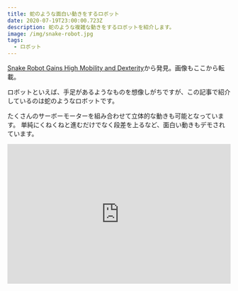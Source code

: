 ```yaml
---
title: 蛇のような面白い動きをするロボット
date: 2020-07-19T23:00:00.723Z
description: 蛇のような複雑な動きをするロボットを紹介します。
image: /img/snake-robot.jpg
tags:
  - ロボット
---
```

[Snake Robot Gains High Mobility and Dexterity](https://blog.hackster.io/snake-robot-gains-high-mobility-and-dexterity-3feaa1d71c37)から発見。画像もここから転載。

ロボットといえば、手足があるようなものを想像しがちですが、この記事で紹介しているのは蛇のようなロボットです。

たくさんのサーボーモーターを組み合わせて立体的な動きも可能となっています。
単純にくねくねと進むだけでなく段差を上るなど、面白い動きもデモされています。

<iframe width="100%" height="315" src="https://www.youtube.com/embed/WWaAdIl_1r8" frameborder="0" allow="accelerometer; autoplay; encrypted-media; gyroscope; picture-in-picture" allowfullscreen></iframe>
